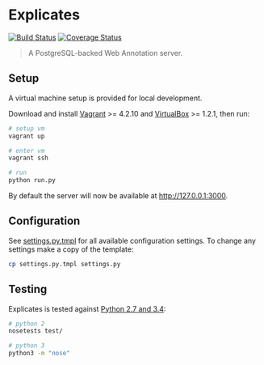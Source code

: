 # Explicates

[![Build Status](https://travis-ci.org/alexandermendes/explicates.svg?branch=master)](https://travis-ci.org/alexandermendes/explicates)
[![Coverage Status](https://coveralls.io/repos/github/alexandermendes/explicates/badge.svg?branch=master)](https://coveralls.io/github/alexandermendes/explicates?branch=master)

> A PostgreSQL-backed Web Annotation server.

## Setup

A virtual machine setup is provided for local development.

Download and install
[Vagrant](https://www.vagrantup.com/) >= 4.2.10 and
[VirtualBox](https://www.virtualbox.org/) >= 1.2.1,
then run:

```bash
# setup vm
vagrant up

# enter vm
vagrant ssh

# run
python run.py
```

By default the server will now be available at http://127.0.0.1:3000.

## Configuration

See [settings.py.tmpl](settings.py.tmpl) for all available configuration
settings. To change any settings make a copy of the template:

```bash
cp settings.py.tmpl settings.py
```

## Testing

Explicates is tested against [Python 2.7 and 3.4](https://travis-ci.org/alexandermendes/explicates):

```bash
# python 2
nosetests test/

# python 3
python3 -m "nose"
```
